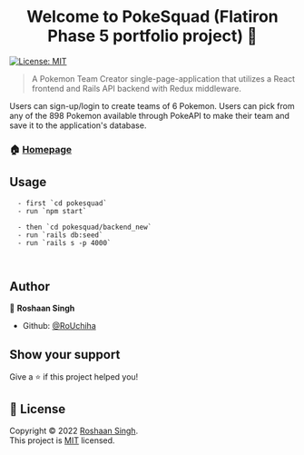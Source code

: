 




<h1 align="center">Welcome to PokeSquad 
(Flatiron Phase 5 portfolio project) 👋</h1>

<p>
  <a href="https://github.com/RoUchiha/flatiron-phase5-portfolio-project/blob/main/LICENSE" target="_blank">
    <img alt="License: MIT" src="https://img.shields.io/badge/License-MIT-yellow.svg" />
  </a>
</p>

> A Pokemon Team Creator single-page-application that utilizes a React frontend and Rails API backend with Redux middleware. 

Users can sign-up/login to create teams of 6 Pokemon. Users can pick from any of the 898 Pokemon available through PokeAPI to make their team and save it to the application's database.

### 🏠 [Homepage](https://github.com/RoUchiha/flatiron-phase5-portfolio-project)

## Usage

```
  - first `cd pokesquad`
  - run `npm start`

  - then `cd pokesquad/backend_new`
  - run `rails db:seed`
  - run `rails s -p 4000`

  
```

## Author

👤 **Roshaan Singh**

* Github: [@RoUchiha](https://github.com/RoUchiha)

## Show your support

Give a ⭐️ if this project helped you!

## 📝 License

Copyright © 2022 [Roshaan Singh](https://github.com/RoUchiha).<br />
This project is [MIT](https://github.com/RoUchiha/flatiron-phase5-portfolio-project/blob/main/LICENSE) licensed.
